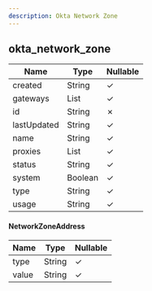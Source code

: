 ```yaml
---
description: Okta Network Zone
---
```

okta_network_zone
-----------------

| **Name**    | **Type**                 | **Nullable** |
| ----------- | ------------------------ | ------------ |
| created     | String                   | &check;      |
| gateways    | List<NetworkZoneAddress> | &check;      |
| id          | String                   | &cross;      |
| lastUpdated | String                   | &check;      |
| name        | String                   | &check;      |
| proxies     | List<NetworkZoneAddress> | &check;      |
| status      | String                   | &check;      |
| system      | Boolean                  | &check;      |
| type        | String                   | &check;      |
| usage       | String                   | &check;      |

#### NetworkZoneAddress
| **Name** | **Type** | **Nullable** |
| -------- | -------- | ------------ |
| type     | String   | &check;      |
| value    | String   | &check;      |
